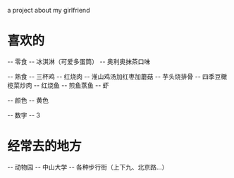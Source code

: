 a project about my girlfriend

# 喜欢的

-- 零食
  -- 冰淇淋（可爱多蛋筒）
  -- 奥利奥抹茶口味 

-- 熟食
  -- 三杯鸡
  -- 红烧肉
  -- 淮山鸡汤加红枣加蘑菇
  -- 芋头烧排骨
  -- 四季豆橄榄菜炒肉
  -- 红烧鱼
  -- 煎鱼蒸鱼
  -- 虾

-- 颜色
  -- 黄色

-- 数字
  -- 3

# 经常去的地方

-- 动物园
-- 中山大学
-- 各种步行街（上下九、北京路...）



